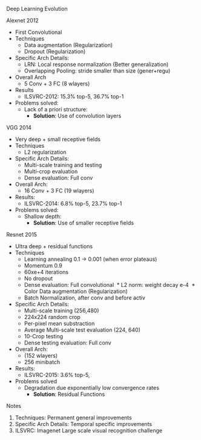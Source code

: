 Deep Learning Evolution

Alexnet 2012
- First Convolutional
- Techniques
  * Data augmentation (Regularization)
  * Dropout (Regularization)
- Specific Arch Details:
  * LRN: Local response normalization (Better generalization)
  * Overlapping Pooling: stride smaller than size (gener+regu)
- Overall Arch
  * 5 Conv + 3 FC (8 wlayers)
- Results
  * ILSVRC-2012: 15.3% top-5, 36.7% top-1
- Problems solved:
  * Lack of a priori structure:
    * **Solution**: Use of convolution layers


VGG 2014
- Very deep + small receptive fields
- Techniques
  * L2 regularization
- Specific Arch Details:
  * Multi-scale training and testing
  * Multi-crop evaluation
  * Dense evaluation: Full conv
- Overall Arch:
  * 16 Conv + 3 FC (19 wlayers)
- Results:
  * ILSVRC-2014: 6.8% top-5, 23.7% top-1
- Problems solved:
  * Shallow depth:
    * **Solution**: Use of smaller receptive fields

  
Resnet 2015
- Ultra deep + residual functions
- Techniques
  * Learning annealing 0.1 -> 0.001 (when error plateaus)
  * Momentum 0.9
  * 60xe+4 iterations
  * No dropout
  * Dense evaluation: Full convolutional
  * L2 norm: weight decay e-4
  * Color Data augmentation (Regularization)
  * Batch Normalization, after conv and before activ
- Specific Arch Details:
  * Multi-scale training (256,480)
  * 224x224 random crop
  * Per-pixel mean substraction
  * Average Multi-scale test evaluation (224, 640)
  * 10-Crop testing
  * Dense testing evaluation: Full conv
- Overall Arch:
  * (152 wlayers)
  * 256 minibatch
- Results:
  * ILSVRC-2015: 3.6% top-5,
- Problems solved
  * Degradation due exponentially low convergence rates
    * **Solution**: Residual Functions


Notes
1. Techniques: Permanent general improvements
1. Specific Arch Details: Temporal specific improvements
1. ILSVRC: Imagenet Large scale visual recognition challenge
